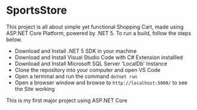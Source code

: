 # SportsStore
   This project is all about simple yet functional Shopping Cart, made using ASP.NET Core Platform, powered by .NET 5. To run a build, follow the steps below.
- Download and Install .NET 5 SDK in your machine
- Download and Install Visual Studio Code with C# Extension installled
- Download and Install Microsoft SQL Server 'LocalDb' Instance
- Clone the repository into your computer and open VS Code
- Open a terminal and run the command `dotnet run`
- Open a browser window and browse to `http://localhost:5000/` to see the Site working

This is my first major project using ASP.NET Core
